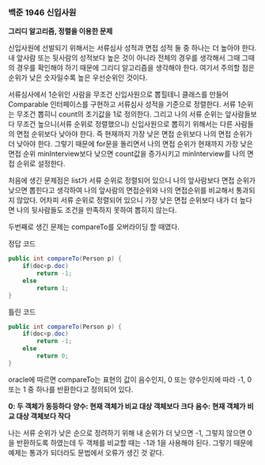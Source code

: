 

### 백준 1946 신입사원

**그리디 알고리즘, 정렬을 이용한 문제**

신입사원에 선발되기 위해서는 서류심사 성적과 면접 성적 둘 중 하나는 더 높아야 한다. 내 앞사람 또는 뒷사람의 성적보다 높은 것이 아니라 전체의 경우를 생각해서 그때 그때의 경우를 확인해야 하기 때문에 그리디 알고리즘을 생각해야 한다. 여기서 주의할 점은 순위가 낮은 숫자일수록 높은 우선순위인 것이다. 

서류심사에서 1순위인 사람을 무조건 신입사원으로 뽑힐테니 클래스를 만들어 Comparable 인터페이스를 구현하고 서류심사 성적을 기준으로 정렬한다.  서류 1순위는 무조건 뽑히니 count의 초기값을 1로 정의한다. 그리고 나의 서류 순위는 앞사람들보다 무조건 높으니(서류 순위로 정렬했으니) 신입사원으로 뽑히기 위해서는 다른 사람들의 면접 순위보다 낮아야 한다. 즉 현재까지 가장 낮은 면접 순위보다 나의 면접 순위가 더 낮아야 한다. 그렇기 때문에 for문을 돌리면서 나의 면접 순위가 현재까지 가장 낮은 면접 순위 minInterview보다 낮으면 count값을 증가시키고 minInterview를 나의 면접 순위로 설정한다.

처음에 생긴 문제점은 list가 서류 순위로 정렬되어 있으니 나의 앞사람보다 면접 순위가 낮으면 뽑힌다고 생각하여 나의 앞사람의 면접순위와 나의 면접순위를 비교해서 통과되지 않았다.  어차피 서류 순위로 정렬되어 있으니 가장 낮은 면접 순위보다 내가 더 높다면 나의 뒷사람들도 조건을 만족하지 못하여 뽑히지 않는다. 

두번째로 생긴 문제는  compareTo를 오버라이딩 할 때였다.

정답 코드

```java
public int compareTo(Person p) {
    if(doc<p.doc)
        return -1;
    else
        return 1;
}
```

틀린 코드
```java
public int compareTo(Person p) {
    if(doc<p.doc)
        return -1;
    else
        return 0;
}
```


oracle에 따르면 compareTo는 표현의 값이 음수인지, 0 또는 양수인지에 따라 -1, 0 또는 1 중 하나를 반환한다고 정의되어 있다.

**0: 두 객체가 동등하다**
**양수: 현재 객체가 비교 대상 객체보다 크다**
**음수: 현재 객체가 비교 대상 객체보다 작다**

나는 서류 순위가 낮은 순으로 정려하기 위해 내 순위가 더 낮으면 -1, 그렇지 않으면 0을 반환하도록 하였는데 두 객체를 비교할 때는 -1과 1을 사용해야 된다. 그렇기 때문에 예제는 통과가 되더라도 문법에서 오류가 생긴 것 같다.

[oracle compareTo]: https://docs.oracle.com/javase/7/docs/api/java/util/Comparator.html
